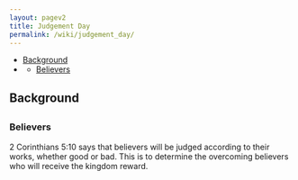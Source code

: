 ```yaml
---
layout: pagev2
title: Judgement Day
permalink: /wiki/judgement_day/
---
```

- [Background](#background)
- [](#)
  - [Believers](#believers)
  
## Background

## 

### Believers

2 Corinthians 5:10 says that believers will be judged according to their works, whether good or bad. This is to determine the overcoming believers who will receive the kingdom reward.